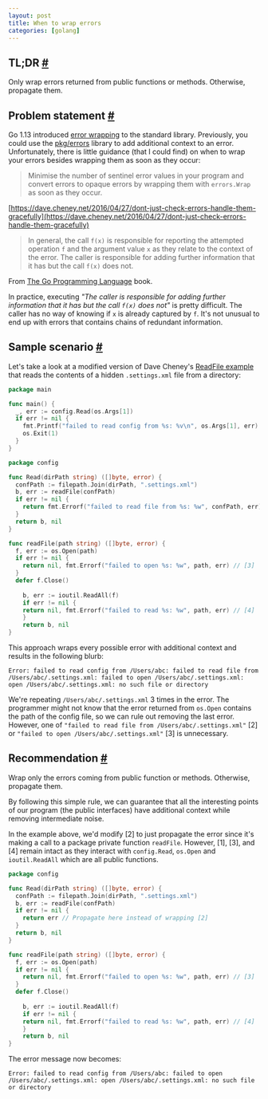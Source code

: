 ```yaml
---
layout: post
title: When to wrap errors
categories: [golang]
---
```


## TL;DR [#](#tldr-)

Only wrap errors returned from public functions or methods. Otherwise, propagate them.

## Problem statement [#](#problem-statement-)

Go 1.13 introduced [error wrapping](https://golang.org/doc/go1.13#error_wrapping) to the standard library. Previously, you could use the [pkg/errors](https://godoc.org/github.com/pkg/errors) library to add additional context to an error.  Unfortunately, there is little guidance (that I could find) on when to wrap your errors besides wrapping them as soon as they occur:

> Minimise the number of sentinel error values in your program and convert errors to opaque errors by wrapping them with `errors.Wrap` as soon as they occur.

[https://dave.cheney.net/2016/04/27/dont-just-check-errors-handle-them-gracefully](https://dave.cheney.net/2016/04/27/dont-just-check-errors-handle-them-gracefully)

> In general, the call `f(x)` is responsible for reporting the attempted operation `f` and the argument value `x` as they relate to the context of the error. The caller is responsible for adding further information that it has but the call `f(x)` does not.

From [The Go Programming Language](https://www.amazon.com/dp/0134190440) book.

In practice, executing _"The caller is responsible for adding further information that it has but the call `f(x)` does not"_ is pretty difficult. The caller has no way of knowing if `x` is already captured by `f`. It's not unusual to end up with errors that contains chains of redundant information.

## Sample scenario [#](#sample-scenario-)

Let's take a look at a modified version of Dave Cheney's [ReadFile example](https://dave.cheney.net/2016/04/27/dont-just-check-errors-handle-them-gracefully) that reads the contents of a hidden `.settings.xml` file from a directory:

```go
package main

func main() {
  _, err := config.Read(os.Args[1])
  if err != nil {
    fmt.Printf("failed to read config from %s: %v\n", os.Args[1], err) // [1]
    os.Exit(1)
  }
}
```

```go
package config

func Read(dirPath string) ([]byte, error) {
  confPath := filepath.Join(dirPath, ".settings.xml")
  b, err := readFile(confPath)
  if err != nil {
    return fmt.Errorf("failed to read file from %s: %w", confPath, err) // [2]
  }
  return b, nil
}

func readFile(path string) ([]byte, error) {
  f, err := os.Open(path)
  if err != nil {
    return nil, fmt.Errorf("failed to open %s: %w", path, err) // [3]
  } 
  defer f.Close()
 
	b, err := ioutil.ReadAll(f)
	if err != nil {
    return nil, fmt.Errorf("failed to read %s: %w", path, err) // [4]
	}
	return b, nil
}
```

This approach wraps every possible error with additional context and results in the following blurb:

```
Error: failed to read config from /Users/abc: failed to read file from /Users/abc/.settings.xml: failed to open /Users/abc/.settings.xml: open /Users/abc/.settings.xml: no such file or directory
```


We're repeating `/Users/abc/.settings.xml` 3 times in the error. 
The programmer might not know that the error returned from `os.Open` contains the path of the config file, so we can rule out removing the last error. However, one of `"failed to read file from /Users/abc/.settings.xml"` [2] or `"failed to open /Users/abc/.settings.xml"` [3] is unnecessary.

## Recommendation [#](#recommendation-)

Wrap only the errors coming from public function or methods. Otherwise, propagate them.

By following this simple rule, we can guarantee that all the interesting points of our program (the public interfaces) have additional context while removing intermediate noise.

In the example above, we'd modify [2] to just propagate the error since it's making a call to a package private function `readFile`. However, [1], [3], and [4] remain intact as they interact with `config.Read`,  `os.Open` and `ioutil.ReadAll` which are all public functions.

```go
package config

func Read(dirPath string) ([]byte, error) {
  confPath := filepath.Join(dirPath, ".settings.xml")
  b, err := readFile(confPath)
  if err != nil {
    return err // Propagate here instead of wrapping [2]
  }
  return b, nil
}

func readFile(path string) ([]byte, error) {
  f, err := os.Open(path)
  if err != nil {
    return nil, fmt.Errorf("failed to open %s: %w", path, err) // [3]
  } 
  defer f.Close()
 
	b, err := ioutil.ReadAll(f)
	if err != nil {
    return nil, fmt.Errorf("failed to read %s: %w", path, err) // [4]
	}
	return b, nil
}
```

The error message now becomes:

```
Error: failed to read config from /Users/abc: failed to open /Users/abc/.settings.xml: open /Users/abc/.settings.xml: no such file or directory
```

